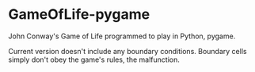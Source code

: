 # GameOfLife-pygame
John Conway's Game of Life programmed to play in Python, pygame.

Current version doesn't include any boundary conditions. 
Boundary cells simply don't obey the game's rules, the malfunction.
